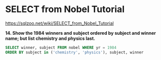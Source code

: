 # SELECT from Nobel Tutorial

https://sqlzoo.net/wiki/SELECT_from_Nobel_Tutorial

**14. Show the 1984 winners and subject ordered by subject and winner name; but list chemistry and physics last.**

```sql
SELECT winner, subject FROM nobel WHERE yr = 1984
ORDER BY subject in ('chemistry', 'physics'), subject, winner
```
